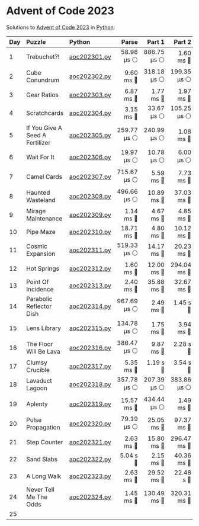 # Advent of Code 2023

Solutions to [Advent of Code 2023](https://adventofcode.com/2023/) in [Python](https://www.python.org/):


| Day  | Puzzle                          | Python                                                          |       Parse |      Part 1 |      Part 2 |       Total |
| :--- | :------------------------------ | :-------------------------------------------------------------- | ----------: | ----------: | ----------: | ----------: |
| 1    | Trebuchet?!                     | [aoc202301.py](01_trebuchet/aoc202301.py)                       |  58.98 μs ⚪️ | 886.75 μs ⚪️ |   1.60 ms 🔵 |   2.54 ms 🔵 |
| 2    | Cube Conundrum                  | [aoc202302.py](02_cube_conundrum/aoc202302.py)                  |   9.60 ms 🔵 | 318.18 μs ⚪️ | 199.35 μs ⚪️ |  10.12 ms 🔵 |
| 3    | Gear Ratios                     | [aoc202303.py](03_gear_ratios/aoc202303.py)                     |   6.87 ms 🔵 |   1.77 ms 🔵 |   1.97 ms 🔵 |  10.61 ms 🔵 |
| 4    | Scratchcards                    | [aoc202304.py](04_scratchcards/aoc202304.py)                    |   3.15 ms 🔵 |  33.67 μs ⚪️ | 105.25 μs ⚪️ |   3.29 ms 🔵 |
| 5    | If You Give A Seed A Fertilizer | [aoc202305.py](05_if_you_give_a_seed_a_fertilizer/aoc202305.py) | 259.77 μs ⚪️ | 240.99 μs ⚪️ |   1.08 ms 🔵 |   1.58 ms 🔵 |
| 6    | Wait For It                     | [aoc202306.py](06_wait_for_it/aoc202306.py)                     |  19.97 μs ⚪️ |  10.78 μs ⚪️ |   6.00 μs ⚪️ |  36.75 μs ⚪️ |
| 7    | Camel Cards                     | [aoc202307.py](07_camel_cards/aoc202307.py)                     | 715.67 μs ⚪️ |   5.59 ms 🔵 |   7.73 ms 🔵 |  14.03 ms 🔵 |
| 8    | Haunted Wasteland               | [aoc202308.py](08_haunted_wasteland/aoc202308.py)               | 496.66 μs ⚪️ |  10.89 ms 🔵 |  37.03 ms 🔵 |  48.42 ms 🔵 |
| 9    | Mirage Maintenance              | [aoc202309.py](09_mirage_maintenance/aoc202309.py)              |   1.14 ms 🔵 |   4.67 ms 🔵 |   4.85 ms 🔵 |  10.65 ms 🔵 |
| 10   | Pipe Maze                       | [aoc202310.py](10_pipe_maze/aoc202310.py)                       |  18.71 ms 🔵 |   4.80 ms 🔵 |  10.12 ms 🔵 |  33.63 ms 🔵 |
| 11   | Cosmic Expansion                | [aoc202311.py](11_cosmic_expansion/aoc202311.py)                | 519.33 μs ⚪️ |  14.17 ms 🔵 |  20.23 ms 🔵 |  34.91 ms 🔵 |
| 12   | Hot Springs                     | [aoc202312.py](12_hot_springs/aoc202312.py)                     |   1.60 ms 🔵 |  12.00 ms 🔵 | 294.04 ms 🔵 | 307.64 ms 🔵 |
| 13   | Point Of Incidence              | [aoc202313.py](13_point_of_incidence/aoc202313.py)              |   2.40 ms 🔵 |  35.88 ms 🔵 |  32.67 ms 🔵 |  70.95 ms 🔵 |
| 14   | Parabolic Reflector Dish        | [aoc202314.py](14_parabolic_reflector_dish/aoc202314.py)        | 967.69 μs ⚪️ |   2.49 ms 🔵 |    1.45 s 🔴 |    1.46 s 🔴 |
| 15   | Lens Library                    | [aoc202315.py](15_lens_library/aoc202315.py)                    | 134.78 μs ⚪️ |   1.75 ms 🔵 |   3.94 ms 🔵 |   5.82 ms 🔵 |
| 16   | The Floor Will Be Lava          | [aoc202316.py](16_the_floor_will_be_lava/aoc202316.py)          | 386.47 μs ⚪️ |   9.87 ms 🔵 |    2.28 s 🔴 |    2.29 s 🔴 |
| 17   | Clumsy Crucible                 | [aoc202317.py](17_clumsy_crucible/aoc202317.py)                 |   5.35 ms 🔵 |    1.19 s 🔴 |    3.54 s 🔴 |    4.73 s 🔴 |
| 18   | Lavaduct Lagoon                 | [aoc202318.py](18_lavaduct_lagoon/aoc202318.py)                 | 357.78 μs ⚪️ | 207.39 μs ⚪️ | 383.86 μs ⚪️ | 949.03 μs ⚪️ |
| 19   | Aplenty                         | [aoc202319.py](19_aplenty/aoc202319.py)                         |  15.57 ms 🔵 | 434.44 μs ⚪️ |   1.49 ms 🔵 |  17.50 ms 🔵 |
| 20   | Pulse Propagation               | [aoc202320.py](20_pulse_propagation/aoc202320.py)               |  79.19 μs ⚪️ |  25.05 ms 🔵 |  97.37 ms 🔵 | 122.49 ms 🔵 |
| 21   | Step Counter                    | [aoc202321.py](21_step_counter/aoc202321.py)                    |   2.63 ms 🔵 |  15.80 ms 🔵 | 296.47 ms 🔵 | 314.90 ms 🔵 |
| 22   | Sand Slabs                      | [aoc202322.py](22_sand_slabs/aoc202322.py)                      |    5.04 s 🔴 |   2.15 ms 🔵 |  40.36 ms 🔵 |    5.08 s 🔴 |
| 23   | A Long Walk                     | [aoc202323.py](23_a_long_walk/aoc202323.py)                     |   2.63 ms 🔵 |  29.52 ms 🔵 |   22.48 s 🔴 |   22.51 s 🔴 |
| 24   | Never Tell Me The Odds          | [aoc202324.py](24_never_tell_me_the_odds/aoc202324.py)          |   1.45 ms 🔵 | 130.49 ms 🔵 | 320.31 ms 🔵 | 452.25 ms 🔵 |
| 25   |                                 |                                                                 |             |             |             |             |

